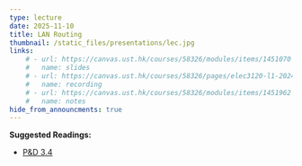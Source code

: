 ```yaml
---
type: lecture
date: 2025-11-10
title: LAN Routing
thumbnail: /static_files/presentations/lec.jpg
links: 
    # - url: https://canvas.ust.hk/courses/58326/modules/items/1451070
    #   name: slides
    # - url: https://canvas.ust.hk/courses/58326/pages/elec3120-l1-2024-10-31-15-00
    #   name: recording
    # - url: https://canvas.ust.hk/courses/58326/modules/items/1451962
    #   name: notes
hide_from_announcments: true
---
```

**Suggested Readings:**
- [P&D 3.4](https://book.systemsapproach.org/internetworking/routing.html)